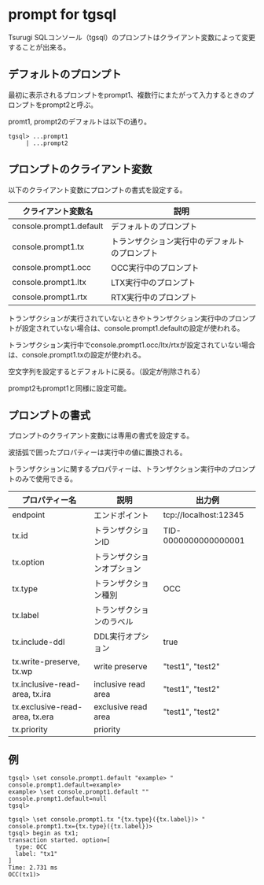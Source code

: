 # prompt for tgsql

Tsurugi SQLコンソール（tgsql）のプロンプトはクライアント変数によって変更することが出来る。



## デフォルトのプロンプト

最初に表示されるプロンプトをprompt1、複数行にまたがって入力するときのプロンプトをprompt2と呼ぶ。

promt1, prompt2のデフォルトは以下の通り。

```
tgsql> ...prompt1
     | ...prompt2
```



## プロンプトのクライアント変数

以下のクライアント変数にプロンプトの書式を設定する。

| クライアント変数名      | 説明                                           |
| ----------------------- | ---------------------------------------------- |
| console.prompt1.default | デフォルトのプロンプト                         |
| console.prompt1.tx      | トランザクション実行中のデフォルトのプロンプト |
| console.prompt1.occ     | OCC実行中のプロンプト                          |
| console.prompt1.ltx     | LTX実行中のプロンプト                          |
| console.prompt1.rtx     | RTX実行中のプロンプト                          |

トランザクションが実行されていないときやトランザクション実行中のプロンプトが設定されていない場合は、console.prompt1.defaultの設定が使われる。

トランザクション実行中でconsole.prompt1.occ/ltx/rtxが設定されていない場合は、console.prompt1.txの設定が使われる。

空文字列を設定するとデフォルトに戻る。（設定が削除される）

prompt2もprompt1と同様に設定可能。



## プロンプトの書式

プロンプトのクライアント変数には専用の書式を設定する。

波括弧で囲ったプロパティーは実行中の値に置換される。

トランザクションに関するプロパティーは、トランザクション実行中のプロンプトのみで使用できる。

| プロパティー名                 | 説明                       | 出力例                |
| ------------------------------ | -------------------------- | --------------------- |
| endpoint                       | エンドポイント             | tcp://localhost:12345 |
| tx.id                          | トランザクションID         | TID-0000000000000001  |
| tx.option                      | トランザクションオプション |                       |
| tx.type                        | トランザクション種別       | OCC                   |
| tx.label                       | トランザクションのラベル   |                       |
| tx.include-ddl                 | DDL実行オプション          | true                  |
| tx.write-preserve, tx.wp       | write preserve             | "test1", "test2"      |
| tx.inclusive-read-area, tx.ira | inclusive read area        | "test1", "test2"      |
| tx.exclusive-read-area, tx.era | exclusive read area        | "test1", "test2"      |
| tx.priority                    | priority                   |                       |



## 例

```
tgsql> \set console.prompt1.default "example> "
console.prompt1.default=example>
example> \set console.prompt1.default ""
console.prompt1.default=null
tgsql>
```

```
tgsql> \set console.prompt1.tx "{tx.type}({tx.label})> "
console.prompt1.tx={tx.type}({tx.label})>
tgsql> begin as tx1;
transaction started. option=[
  type: OCC
  label: "tx1"
]
Time: 2.731 ms
OCC(tx1)>
```

